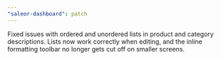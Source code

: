 ```yaml
---
"saleor-dashboard": patch
---
```


Fixed issues with ordered and unordered lists in product and category descriptions. Lists now work correctly when editing, and the inline formatting toolbar no longer gets cut off on smaller screens.
